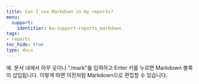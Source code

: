 ```yaml
---
title: Can I use Markdown in my reports?
menu:
  support:
    identifier: ko-support-reports_markdown
tags:
- reports
toc_hide: true
type: docs
---
```


예. 문서 내에서 아무 곳이나 "/mark"를 입력하고 Enter 키를 누르면 Markdown 블록이 삽입됩니다. 이렇게 하면 이전처럼 Markdown으로 편집할 수 있습니다.
